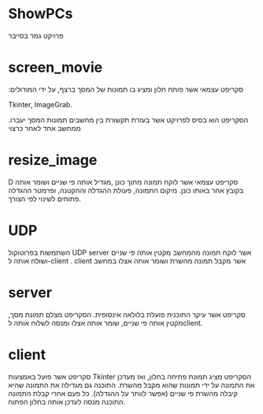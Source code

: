 # ShowPCs
פרויקט גמר בסייבר

# screen_movie
:סקריפט עצמאי אשר פותח חלון ומציג בו תמונות של המסך ברצף, על ידי המודולים

Tkinter,
ImageGrab.

.הסקריפט הוא בסיס לפרויקט אשר בעזרת תקשורת בין מחשבים תמונות המסך יעברו ממחשב אחד לאחר כרצוי

# resize_image
D סקריפט עצמאי אשר לוקח תמונה מתוך כונן
,מגדיל אותה פי שניים ושומר אותה בקובץ אחר באותו כונן.
מיקום התמונה, פעולת ההגדלה וההקטנה, ופרמטר ההגדלה פתוחים לשינוי לפי הצורך.

# UDP
השתמשות בפרוטוקול UDP
server אשר לוקח תמונה מהמחשב מקטין אותה פי שניים ושולח אותה ל-client .
client אשר מקבל תמונה מהשרת ושומר אותה אצלו במחשב

# server
סקריפט אשר עיקר התוכנית פועלת בלולאה אינסופית.
הסקריפט מצלם תמונת מסך, מקטין אותה פי שניים, שומר אותה אצלו ומנסה לשלוח אותה לclient.

# client
סקריפט אשר פועל באמצעות Tkinter
הסקריפט מציג תמונת פתיחה בחלון, ואז מעדכן את התמונה על ידי תמונות שהוא מקבל מהשרת. התוכנה גם מגדילה את התמונה שהיא קיבלה מהשרת פי שניים (אפשר לוותר על ההגדלה). כל פעם אחרי קבלת התמונה התוכנה מנסה לעדכן אותה בחלון הפתוח.
